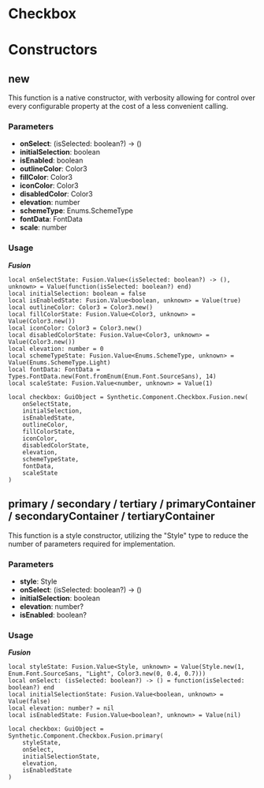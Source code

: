 # Checkbox


# Constructors


## new
This function is a native constructor, with verbosity allowing for control over every configurable property at the cost of a less convenient calling.

### Parameters
- **onSelect**: (isSelected: boolean?) -> ()
- **initialSelection**: boolean
- **isEnabled**: boolean
- **outlineColor**: Color3
- **fillColor**: Color3
- **iconColor**: Color3
- **disabledColor**: Color3
- **elevation**: number
- **schemeType**: Enums.SchemeType
- **fontData**: FontData
- **scale**: number


### Usage

***Fusion***
```luau
local onSelectState: Fusion.Value<(isSelected: boolean?) -> (), unknown> = Value(function(isSelected: boolean?) end)
local initialSelection: boolean = false
local isEnabledState: Fusion.Value<boolean, unknown> = Value(true)
local outlineColor: Color3 = Color3.new()
local fillColorState: Fusion.Value<Color3, unknown> = Value(Color3.new())
local iconColor: Color3 = Color3.new()
local disabledColorState: Fusion.Value<Color3, unknown> = Value(Color3.new())
local elevation: number = 0
local schemeTypeState: Fusion.Value<Enums.SchemeType, unknown> = Value(Enums.SchemeType.Light)
local fontData: FontData = Types.FontData.new(Font.fromEnum(Enum.Font.SourceSans), 14)
local scaleState: Fusion.Value<number, unknown> = Value(1)

local checkbox: GuiObject = Synthetic.Component.Checkbox.Fusion.new(
	onSelectState,
	initialSelection,
	isEnabledState,
	outlineColor,
	fillColorState,
	iconColor,
	disabledColorState,
	elevation,
	schemeTypeState,
	fontData,
	scaleState
)
```
## primary / secondary / tertiary / primaryContainer / secondaryContainer / tertiaryContainer
This function is a style constructor, utilizing the "Style" type to reduce the number of parameters required for implementation.

### Parameters
- **style**: Style
- **onSelect**: (isSelected: boolean?) -> ()
- **initialSelection**: boolean
- **elevation**: number?
- **isEnabled**: boolean?


### Usage

***Fusion***
```luau
local styleState: Fusion.Value<Style, unknown> = Value(Style.new(1, Enum.Font.SourceSans, "Light", Color3.new(0, 0.4, 0.7)))
local onSelect: (isSelected: boolean?) -> () = function(isSelected: boolean?) end
local initialSelectionState: Fusion.Value<boolean, unknown> = Value(false)
local elevation: number? = nil
local isEnabledState: Fusion.Value<boolean?, unknown> = Value(nil)

local checkbox: GuiObject = Synthetic.Component.Checkbox.Fusion.primary(
	styleState,
	onSelect,
	initialSelectionState,
	elevation,
	isEnabledState
)
```